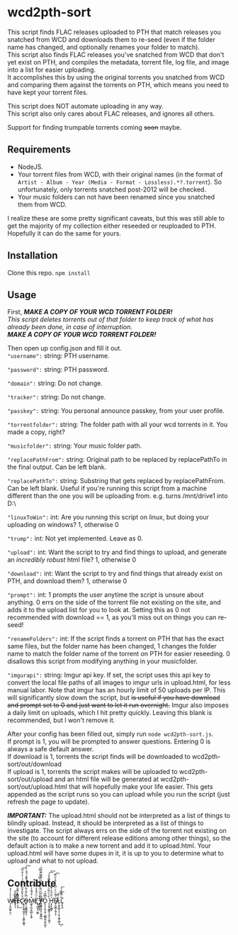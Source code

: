 # wcd2pth-sort
This script finds FLAC releases uploaded to PTH that match releases you snatched from WCD and downloads them to re-seed (even if the folder name has changed, and optionally renames your folder to match).  
This script also finds FLAC releases you've snatched from WCD that don't yet exist on PTH, and compiles the metadata, torrent file, log file, and image into a list for easier uploading.  
It accomplishes this by using the original torrents you snatched from WCD and comparing them against the torrents on PTH, which means you need to have kept your torrent files.  

This script does NOT automate uploading in any way.  
This script also only cares about FLAC releases, and ignores all others.

Support for finding trumpable torrents coming ~~soon~~ maybe.

## Requirements

+ NodeJS.
+ Your torrent files from WCD, with their original names (in the format of `Artist - Album - Year (Media - Format - Lossless).*?.torrent`). So unfortunately, only torrents snatched post-2012 will be checked.
+ Your music folders can not have been renamed since you snatched them from WCD.

I realize these are some pretty significant caveats, but this was still able to get the majority of my collection either reseeded or reuploaded to PTH. Hopefully it can do the same for yours.

## Installation

Clone this repo.
`npm install`

## Usage

First, *__MAKE A COPY OF YOUR WCD TORRENT FOLDER!__*  
*This script deletes torrents out of that folder to keep track of what has already been done, in case of interruption.*  
*__MAKE A COPY OF YOUR WCD TORRENT FOLDER!__*

Then open up config.json and fill it out.  
`"username":` string: PTH username.  

`"password":` string: PTH password.  

`"domain":` string: Do not change.  

`"tracker":` string: Do not change.  

`"passkey":` string: You personal announce passkey, from your user profile.  

`"torrentfolder":` string: The folder path with all your wcd torrents in it. You made a copy, right?  

`"musicfolder":` string: Your music folder path.  

`"replacePathFrom":` string: Original path to be replaced by replacePathTo in the final output. Can be left blank.  

`"replacePathTo":` string: Substring that gets replaced by replacePathFrom. Can be left blank. Useful if you're running this script from a machine different than the one you will be uploading from. e.g. turns /mnt/drive1 into D:\  

`"linuxToWin":` int: Are you running this script on linux, but doing your uploading on windows? 1, otherwise 0  

`"trump":` int: Not yet implemented. Leave as 0.  

`"upload":` int: Want the script to try and find things to upload, and generate an *incredibly robust* html file? 1, otherwise 0  

`"download":` int: Want the script to try and find things that already exist on PTH, and download them? 1, otherwise 0  

`"prompt":` int: 1 prompts the user anytime the script is unsure about anything. 0 errs on the side of the torrent file not existing on the site, and adds it to the upload list for you to look at. Setting this as 0 not recommended with download == 1, as you'll miss out on things you can re-seed!  

`"renameFolders":` int: If the script finds a torrent on PTH that has the exact same files, but the folder name has been changed, 1 changes the folder name to match the folder name of the torrent on PTH for easier reseeding. 0 disallows this script from modifying anything in your musicfolder.  

`"imgurapi":` string: Imgur api key. If set, the script uses this api key to convert the local file paths of all images to imgur urls in upload.html, for less manual labor. Note that imgur has an hourly limit of 50 uploads per IP. This will significantly slow down the script, but ~~is useful if you have download and prompt set to 0 and just want to let it run overnight.~~ Imgur also imposes a daily limit on uploads, which I hit pretty quickly. Leaving this blank is recommended, but I won't remove it.

After your config has been filled out, simply run `node wcd2pth-sort.js`.  
If prompt is 1, you will be prompted to answer questions. Entering 0 is always a safe default answer.  
If download is 1, torrents the script finds will be downloaded to wcd2pth-sort/out/download  
If upload is 1, torrents the script makes will be uploaded to wcd2pth-sort/out/upload and an html file will be generated at wcd2pth-sort/out/upload.html that will hopefully make your life easier. This gets appended as the script runs so you can upload while you run the script (just refresh the page to update).

*__IMPORTANT:__* The upload.html should not be interpreted as a list of things to blindly upload. Instead, it should be interpreted as a list of things to investigate. The script always errs on the side of the torrent not existing on the site (to account for different release editions among other things), so the default action is to make a new torrent and add it to upload.html. Your upload.html *will* have some dupes in it, it is up to you to determine what to upload and what to not upload.

## Contribute

W̶̸̘̜̥̼͚͈͔̤̠̔͐͛ͮ̉̽Ȇ̅ͦ̅̀͏̶̙̪̬͚͕͉̟̖͞ͅL͐̈̍̇ͧ̋͂̔͏̸̶̢͇̺̱̺͓̦̞̹̘̖͢Ć̷̢̆̍̌̎ͣ̆͂ͮ̃͛͌́ͭ͗̓̃̉͆͘͠҉͕̼̝̝̱͍̫̫̯̹̣̜̟̳̖̯͇̖O̶̶͍̖͔͖͇̼͖̖͕͑͆̏̋̋͛̃ͬͧ̋̽͛̌͊̄̈́ͩͧ̀̀͠ͅM̵̺͍̗̪͎̰̤̻̞͙̼̗͒ͨ̄́͌̒ͭ͡Eͤͫͦ̎̽͒ͩ̎͋͌҉̧̜̪̝̠̘͚̬ ͬ͒͛ͦͬ̈́͗̋̔̄ͦ̔͆ͨ͗ͨ̿ͬ̕҉͉̼̲͓̝ͅT̷̸̶̰̼͚̘̭̬̯̦͚͎̳̺̅̅̓̅̍͗͛̈ͧ͊̔̔̇͊͌͑̅ͧ͘̕ͅǑ̢̞͕̠͍̖̭̦̣̺̻̭̪͔̼̝̺͙͆̅̅̉ ̨̧̮̟͖͇͓͔̤͍͔̹̪̭̗ͪ̎ͯͫ̅̏ͮ̒ͩͯ̿̊̐́͡͠ͅͅH̵̶̛͓̙̬̮͇̞ͣ̏ͩ̑͐ͤ͊̇̀̚Ë̸̴̛̱̦̼̬̻͓̰̩̜̥́͌ͪͩͫ͆̓ͭ̎̔̎̿͡L̵̨̮͈̼̤͍̘̠̜̥̖͖̱͕̻͕̒̋̄͢͡͝ͅL̛͈͙̖̰̃ͧ̅̽͒ͣ́͞
